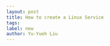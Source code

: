 ```yaml
---
layout: post
title: How to create a Linux Service
tags: 
label: new
author: Yu-Yueh Liu
---
```

